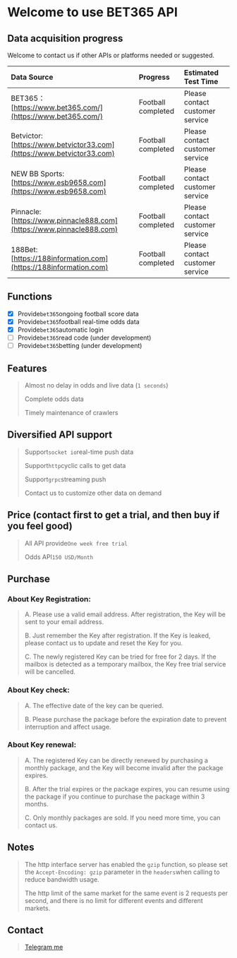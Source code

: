 # Welcome to use BET365 API

## Data acquisition progress

Welcome to contact us if other APIs or platforms needed or suggested.

| Data Source | Progress | Estimated Test Time |
| :--- | :--- | :--- |
| BET365：[https://www.bet365.com/](https://www.bet365.com/) | Football completed | Please contact customer service |
| Betvictor: [https://www.betvictor33.com](https://www.betvictor33.com) | Football completed | Please contact customer service |
| NEW BB Sports: [https://www.esb9658.com](https://www.esb9658.com) | Football completed | Please contact customer service |
| Pinnacle: [https://www.pinnacle888.com](https://www.pinnacle888.com) | Football completed | Please contact customer service |
| 188Bet: [https://188information.com](https://188information.com) | Football completed | Please contact customer service |

## Functions

* [x] Provide`bet365`ongoing football score data
* [x]  Provide`bet365`football real-time odds data
* [x]  Provide`bet365`automatic login
* [ ] Provide`bet365`read code \(under development\)
* [ ] Provide`bet365`betting \(under development\)

## Features

> Almost no delay in odds and live data \(`1 seconds`\)
>
> Complete odds data
>
> Timely maintenance of crawlers

## Diversified API support

> Support`socket io`real-time push data
>
> Support`http`cyclic calls to get data
>
> Support`grpc`streaming push
>
> Contact us to customize other data on demand

## Price \(contact first to get a trial, and then buy if you feel good\)

> All API provide`One week free trial`
>
> Odds API`150 USD/Month`

## Purchase

### About Key Registration:

> A. Please use a valid email address. After registration, the Key will be sent to your email address.
>
> B. Just remember the Key after registration. If the Key is leaked, please contact us to update and reset the Key for you.
>
> C. The newly registered Key can be tried for free for 2 days. If the mailbox is detected as a temporary mailbox, the Key free trial service will be cancelled.

### About Key check:

> A. The effective date of the key can be queried.
>
> B. Please purchase the package before the expiration date to prevent interruption and affect usage.

### About Key renewal:

> A. The registered Key can be directly renewed by purchasing a monthly package, and the Key will become invalid after the package expires.
>
> B. After the trial expires or the package expires, you can resume using the package if you continue to purchase the package within 3 months.
>
> C. Only monthly packages are sold. If you need more time, you can contact us.

## Notes

> The http interface server has enabled the `gzip` function, so please set the `Accept-Encoding: gzip` parameter in the `headers`when calling to reduce bandwidth usage.
>
> The http limit of the same market for the same event is 2 requests per second, and there is no limit for different events and different markets.

## Contact

> [Telegram me](https://t.me/OHR_SOY)

